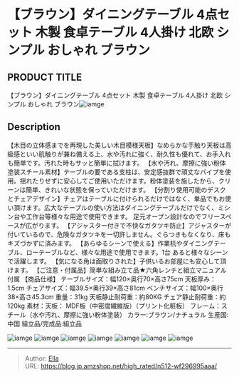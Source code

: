 # 【ブラウン】ダイニングテーブル 4点セット 木製 食卓テーブル 4人掛け 北欧 シンプル おしゃれ ブラウン


## PRODUCT TITLE 

【ブラウン】ダイニングテーブル 4点セット 木製 食卓テーブル 4人掛け 北欧 シンプル おしゃれ ブラウン![iamge](https://b2bfiles1.gigab2b.cn/image/wkseller/301/WF194994/20200824_69d4c25c40da591579cb2761293c45e7.jpg)

## Description

【木目の立体感までを再現した美しい木目模様天板】なめらかな手触り天板は高級感といい肌触りが兼ね備える上、水や汚れに強く、耐久性も優れて、お手入れも簡単です。汚れた時もサッと簡単に拭けます。
【水や汚れ、摩擦に強い粉体塗装スチール素材】テーブルの要である支柱は、安定感抜群で頑丈なパイプを使用。揺れたりせずに安心してご使用いただけます。粉体塗装を施したから、クリーンは簡単、きれいな状態を保っていただけます。
【分割り使用可能のデスクとチェアデザイン】チェアはテーブルに付けられるだけではなく、単品でもお使い頂けます。広大なテーブルの使い方法はダイニングテーブルだけでなく、ミシン台や工作台等様々な用途で使用できます。
足元オープン設計なのでフリースペースが広がります。
【アジャスター付きで不快なガタツキ防止】アジャスターが付いているので、危険なガタツキを一切許しません。ぐらつきもなくなり、床もキズづかずに済みます。
【あらゆるシーンで使える】作業机やダイニングテーブル、ローテーブルなど、様々な用途で使用できます。1台
あると様々なシーンで活躍します。
【気になる角は面取りされた】子供いるお部屋にも安心して頂けます。
【ご注意・付属品】简単な組み立て品★六角レンチと組立マニュアル付属
【商品仕様】
テーブルサイズ：幅120×奥行70×高さ75cm 天板厚み：1.5cm
チェアサイズ：幅39.5×奥行39×高さ81cm
ベンチサイズ：幅100×奥行38×高さ45.3cm
重量：31kg
天板静止耐荷重：約80KG チェア静止耐荷重：約120kg
素材：天板： MDF板（中密度繊維版）（プリント化粧板） フレーム：スチール（水や汚れ、摩擦に強い粉体塗装）
カラー:ブラウン/ナチュラル
生産国:中国
組立品/完成品:組立品


![iamge](https://b2bfiles1.gigab2b.cn/image/wkseller/301/WF194994/20200824_1062dddd7adcbc8342cfdadf68057004.jpg)
![iamge](https://b2bfiles1.gigab2b.cn/image/wkseller/301/WF194994/20200824_1f1a9c46dc2d491555698b02d200a4de.jpg)
![iamge](https://b2bfiles1.gigab2b.cn/image/wkseller/301/WF194994/20200824_1f2ff7169b092f8003e50501d3562cd2.jpg)
![iamge](https://b2bfiles1.gigab2b.cn/image/wkseller/301/WF194994/20200824_202a59047f236fef053f2cf6caa612bc.jpg)
![iamge](https://b2bfiles1.gigab2b.cn/image/wkseller/301/WF194994/20200824_330148c252b828261cebbef2e29036bb.jpg)
![iamge](https://b2bfiles1.gigab2b.cn/image/wkseller/301/20230224_6aed443f9422b41349d4135543a99776.jpg)
![iamge](https://b2bfiles1.gigab2b.cn/image/wkseller/301/20230224_6edb728428510adbd1afa8bdd4d72216.jpg)


---

> Author: [Ella](https://blog.jp.amzshop.net/)  
> URL: https://blog.jp.amzshop.net/high_rated/n512-wf296995aaa/  


